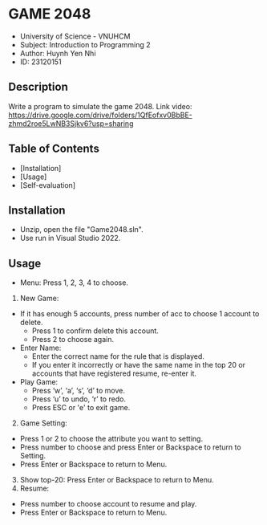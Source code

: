 # GAME 2048
* University of Science - VNUHCM
* Subject: Introduction to Programming 2
* Author: Huynh Yen Nhi
* ID: 23120151

## Description
Write a program to simulate the game 2048.
Link video: https://drive.google.com/drive/folders/1QfEofxv0BbBE-zhmd2roe5LwNB3Sjkv6?usp=sharing

## Table of Contents
- [Installation]
- [Usage]
- [Self-evaluation]

## Installation
- Unzip, open the file "Game2048.sln".
- Use run in Visual Studio 2022.

## Usage
- Menu: Press 1, 2, 3, 4 to choose.
1. New Game: 
  - If it has enough 5 accounts, press number of acc to choose 1 account to delete.
      + Press 1 to confirm delete this account.
      + Press 2 to choose again.
  - Enter Name:
      + Enter the correct name for the rule that is displayed.
      + If you enter it incorrectly or have the same name in the top 20 or accounts that have registered resume, re-enter it.
  - Play Game:
      + Press ‘w’, ‘a’, ‘s’, ‘d’ to move.
      + Press ‘u’ to undo, ‘r’ to redo.
      + Press ESC or 'e' to exit game.
2. Game Setting:
  - Press 1 or 2 to choose the attribute you want to setting.
  - Press number to choose and press Enter or Backspace to return to Setting.
  - Press Enter or Backspace to return to Menu.
3. Show top-20:
  Press Enter or Backspace to return to Menu.
4. Resume:
  - Press number to choose account to resume and play.
  - Press Enter or Backspace to return to Menu.
